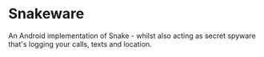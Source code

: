 # Snakeware
An Android implementation of Snake - whilst also acting as secret spyware that's logging your calls, texts and location.
